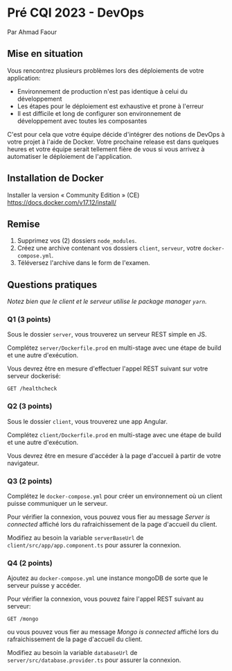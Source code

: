 # Pré CQI 2023 - DevOps
Par Ahmad Faour

## Mise en situation

Vous rencontrez plusieurs problèmes lors des déploiements de votre application:
- Environnement de production n'est pas identique à celui du développement 
- Les étapes pour le déploiement est exhaustive et prone à l'erreur
- Il est difficile et long de configurer son environnement de développement avec toutes les composantes

C'est pour cela que votre équipe décide d'intégrer des notions de DevOps à votre projet à l'aide de Docker. Votre prochaine release est dans quelques heures et votre équipe serait tellement fière de vous si vous arrivez à automatiser le déploiement de l'application.

## Installation de Docker

Installer la version « Community Edition » (CE)
https://docs.docker.com/v17.12/install/

## Remise

1. Supprimez vos (2) dossiers `node_modules`.
2. Créez une archive contenant vos dossiers `client`, `serveur`, votre `docker-compose.yml`.
3. Téléversez l'archive dans le form de l'examen.

## Questions pratiques

*Notez bien que le client et le serveur utilise le package manager `yarn`.*

### Q1 (3 points)

Sous le dossier `server`, vous trouverez un serveur REST simple en JS.

Complétez `server/Dockerfile.prod` en multi-stage avec une étape de build et une autre d'exécution.

Vous devrez être en mesure d'effectuer l'appel REST suivant sur votre serveur dockerisé:

```
GET /healthcheck
```

### Q2 (3 points)

Sous le dossier `client`, vous trouverez une app Angular.

Complétez `client/Dockerfile.prod` en multi-stage avec une étape de build et une autre d'exécution.

Vous devrez être en mesure d'accéder à la page d'accueil à partir de votre navigateur.

### Q3 (2 points)

Complétez le `docker-compose.yml` pour créer un environnement où un client puisse communiquer un le serveur.

Pour vérifier la connexion, vous pouvez vous fier au message *Server is connected* affiché lors du rafraichissement de la page d'accueil du client.

Modifiez au besoin la variable `serverBaseUrl` de `client/src/app/app.component.ts` pour assurer la connexion.

### Q4 (2 points)

Ajoutez au `docker-compose.yml` une instance mongoDB de sorte que le serveur puisse y accéder. 

Pour vérifier la connexion, vous pouvez faire l'appel REST suivant au serveur: 
```
GET /mongo
```
ou vous pouvez vous fier au message *Mongo is connected* affiché lors du rafraichissement de la page d'accueil du client.


Modifiez au besoin la variable `databaseUrl` de `server/src/database.provider.ts` pour assurer la connexion.

